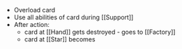 - Overload card
- Use all abilities of card during [[Support]]
- After action:
	- card at [[Hand]] gets destroyed - goes to [[Factory]]
	- card at [[Star]] becomes 